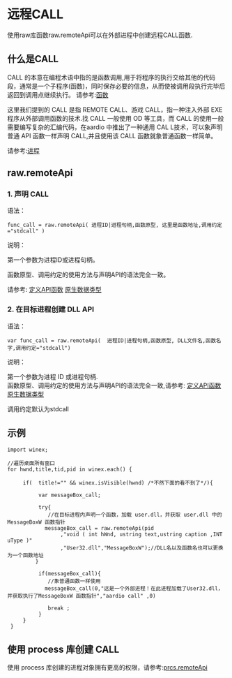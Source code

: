 # 远程CALL

使用raw库函数raw.remoteApi可以在外部进程中创建远程CALL函数.

## 什么是CALL

CALL 的本意在编程术语中指的是函数调用,用于将程序的执行交给其他的代码段，通常是一个子程序(函数)，同时保存必要的信息，从而使被调用段执行完毕后返回到调用点继续执行。 请参考:[函数](../../../language-reference/function/definitions.md)

这里我们提到的 CALL 是指 REMOTE CALL、游戏 CALL，指一种注入外部 EXE 程序从外部调用函数的技术.找 CALL 一般使用 OD 等工具，而 CALL 的使用一般需要编写复杂的汇编代码，在aardio 中推出了一种通用 CAL L技术，可以象声明普通 API 函数一样声明 CALL,并且使用该 CALL 函数就象普通函数一样简单。

请参考:[进程](../../std/process/process.md)  

## raw.remoteApi

### 1. 声明 CALL

语法：   

`func_call = raw.remoteApi( 进程ID|进程句柄,函数原型, 这里是函数地址,调用约定="stdcall" )`

说明： 

第一个参数为进程ID或进程句柄。  

函数原型、调用约定的使用方法与声明API的语法完全一致。

请参考: [定义API函数](api.md) [原生数据类型](datatype.md)

### 2. 在目标进程创建 DLL API 

语法：   

`var func_call = raw.remoteApi(  进程ID|进程句柄,函数原型, DLL文件名,函数名字,调用约定="stdcall")`

说明： 

第一个参数为进程 ID 或进程句柄.  
函数原型、调用约定的使用方法与声明API的语法完全一致,请参考: [定义API函数](api.md) [原生数据类型](datatype.md)

调用约定默认为stdcall

## 示例

```aardio
import winex;   

//遍历桌面所有窗口
for hwnd,title,tid,pid in winex.each() {
     
     if(  title!="" && winex.isVisible(hwnd) /*不然下面的看不到了*/){ 

          var messageBox_call;
          
          try{   
             //在目标进程内声明一个函数，加载 user.dll，并获取 user.dll 中的 MessageBoxW 函数指针
            messageBox_call = raw.remoteApi(pid 
                 ,"void ( int hWnd, ustring text,ustring caption ,INT uType )"
                 ,"User32.dll","MessageBoxW");//DLL名以及函数名也可以更换为一个函数地址
         }
          
          if(messageBox_call){ 
             //象普通函数一样使用
            messageBox_call(0,"这是一个外部进程！在此进程加载了User32.dll，并获取执行了MessageBoxW 函数指针","aardio call" ,0)
     
             break ;
          }
     } 
 } 
```

## 使用 process 库创建 CALL

使用 process 库创建的进程对象拥有更高的权限，请参考:[prcs.remoteApi](../../std/process/process.md#remoteApi)